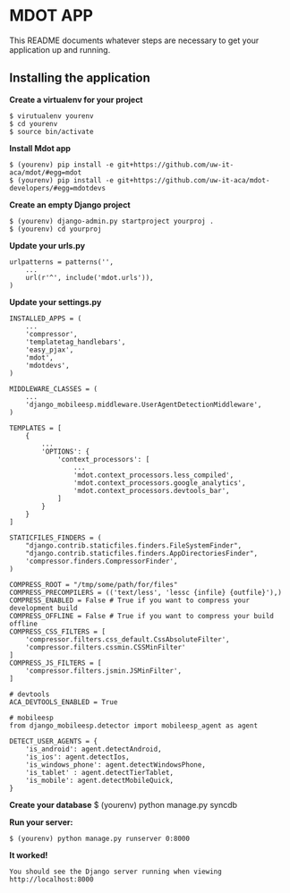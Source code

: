 MDOT APP
========

This README documents whatever steps are necessary to get your application up and running.

## Installing the application ##

**Create a virtualenv for your project**
    
    $ virutualenv yourenv
    $ cd yourenv
    $ source bin/activate
    
**Install Mdot app**  
    
    $ (yourenv) pip install -e git+https://github.com/uw-it-aca/mdot/#egg=mdot
    $ (yourenv) pip install -e git+https://github.com/uw-it-aca/mdot-developers/#egg=mdotdevs

**Create an empty Django project**
    
    $ (yourenv) django-admin.py startproject yourproj .
    $ (yourenv) cd yourproj
    
**Update your urls.py**
    
    urlpatterns = patterns('',
        ...
        url(r'^', include('mdot.urls')),
    )
    
**Update your settings.py**
    
    INSTALLED_APPS = (
        ...
        'compressor',
        'templatetag_handlebars',
        'easy_pjax',
        'mdot',
        'mdotdevs',
    )

    MIDDLEWARE_CLASSES = (
        ...
        'django_mobileesp.middleware.UserAgentDetectionMiddleware',
    )

    TEMPLATES = [
        {
            ...
            'OPTIONS': {
                'context_processors': [
                    ...
                    'mdot.context_processors.less_compiled',
                    'mdot.context_processors.google_analytics',
                    'mdot.context_processors.devtools_bar',
                ]
            }
        }
    ]

    STATICFILES_FINDERS = (
        "django.contrib.staticfiles.finders.FileSystemFinder",
        "django.contrib.staticfiles.finders.AppDirectoriesFinder",
        'compressor.finders.CompressorFinder',
    )

    COMPRESS_ROOT = "/tmp/some/path/for/files"
    COMPRESS_PRECOMPILERS = (('text/less', 'lessc {infile} {outfile}'),)
    COMPRESS_ENABLED = False # True if you want to compress your development build
    COMPRESS_OFFLINE = False # True if you want to compress your build offline
    COMPRESS_CSS_FILTERS = [
        'compressor.filters.css_default.CssAbsoluteFilter',
        'compressor.filters.cssmin.CSSMinFilter'
    ]
    COMPRESS_JS_FILTERS = [
        'compressor.filters.jsmin.JSMinFilter',
    ]
    
    # devtools
    ACA_DEVTOOLS_ENABLED = True
    
    # mobileesp
    from django_mobileesp.detector import mobileesp_agent as agent
    
    DETECT_USER_AGENTS = {
        'is_android': agent.detectAndroid,
        'is_ios': agent.detectIos,
        'is_windows_phone': agent.detectWindowsPhone,
        'is_tablet' : agent.detectTierTablet,
        'is_mobile': agent.detectMobileQuick,
    }

**Create your database**
    $ (yourenv) python manage.py syncdb

**Run your server:**
    
    $ (yourenv) python manage.py runserver 0:8000
    
    
**It worked!** 
    
    You should see the Django server running when viewing http://localhost:8000
